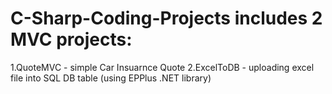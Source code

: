 # C-Sharp-Coding-Projects includes 2 MVC projects:

1.QuoteMVC - simple Car Insuarnce Quote 
2.ExcelToDB - uploading excel file into SQL DB table (using EPPlus .NET library)
